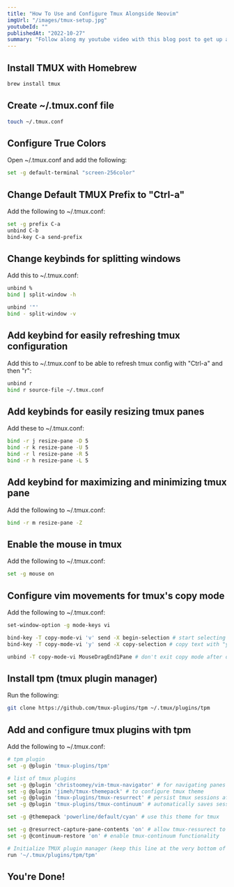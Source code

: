 ```yaml
---
title: "How To Use and Configure Tmux Alongside Neovim"
imgUrl: "/images/tmux-setup.jpg"
youtubeId: ""
publishedAt: "2022-10-27"
summary: "Follow along my youtube video with this blog post to get up and running with Tmux quickly and use it alongside Neovim for an awesome software development workflow."
---
```


## Install TMUX with Homebrew

```bash
brew install tmux
```

## Create ~/.tmux.conf file

```bash
touch ~/.tmux.conf
```

## Configure True Colors

Open ~/.tmux.conf and add the following:

```bash
set -g default-terminal "screen-256color"
```

## Change Default TMUX Prefix to "Ctrl-a"

Add the following to ~/.tmux.conf:

```bash
set -g prefix C-a
unbind C-b
bind-key C-a send-prefix
```

## Change keybinds for splitting windows

Add this to ~/.tmux.conf:

```bash
unbind %
bind | split-window -h

unbind '"'
bind - split-window -v
```

## Add keybind for easily refreshing tmux configuration

Add this to ~/.tmux.conf to be able to refresh tmux config with "Ctrl-a" and then "r":

```bash
unbind r
bind r source-file ~/.tmux.conf
```

## Add keybinds for easily resizing tmux panes

Add these to ~/.tmux.conf:

```bash
bind -r j resize-pane -D 5
bind -r k resize-pane -U 5
bind -r l resize-pane -R 5
bind -r h resize-pane -L 5
```

## Add keybind for maximizing and minimizing tmux pane

Add the following to ~/.tmux.conf:

```bash
bind -r m resize-pane -Z
```

## Enable the mouse in tmux

Add the following to ~/.tmux.conf:

```bash
set -g mouse on
```

## Configure vim movements for tmux's copy mode

Add the following to ~/.tmux.conf:

```bash
set-window-option -g mode-keys vi

bind-key -T copy-mode-vi 'v' send -X begin-selection # start selecting text with "v"
bind-key -T copy-mode-vi 'y' send -X copy-selection # copy text with "y"

unbind -T copy-mode-vi MouseDragEnd1Pane # don't exit copy mode after dragging with mouse
```

## Install tpm (tmux plugin manager)

Run the following:

```bash
git clone https://github.com/tmux-plugins/tpm ~/.tmux/plugins/tpm
```

## Add and configure tmux plugins with tpm

Add the following to ~/.tmux.conf:

```bash
# tpm plugin
set -g @plugin 'tmux-plugins/tpm'

# list of tmux plugins
set -g @plugin 'christoomey/vim-tmux-navigator' # for navigating panes and vim/nvim with Ctrl-hjkl
set -g @plugin 'jimeh/tmux-themepack' # to configure tmux theme
set -g @plugin 'tmux-plugins/tmux-resurrect' # persist tmux sessions after computer restart
set -g @plugin 'tmux-plugins/tmux-continuum' # automatically saves sessions for you every 15 minutes

set -g @themepack 'powerline/default/cyan' # use this theme for tmux

set -g @resurrect-capture-pane-contents 'on' # allow tmux-ressurect to capture pane contents
set -g @continuum-restore 'on' # enable tmux-continuum functionality

# Initialize TMUX plugin manager (keep this line at the very bottom of tmux.conf)
run '~/.tmux/plugins/tpm/tpm'
```

## You're Done!
